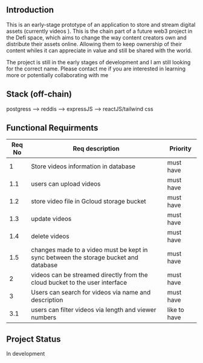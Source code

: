 ## Introduction

This is an early-stage prototype of an application to store and stream digital assets (currently videos ). This is the chain part of a future web3 project in the Defi space, which aims to change the way content creators own and distribute their assets online. Allowing them to keep ownership of their content whiles it can appreciate in value and still be shared with the world.

The project is still in the early stages of development and I am still looking for the correct name. Please contact me if you are interested in learning more or potentially collaborating with me

## Stack (off-chain)

postgress --> reddis --> expressJS --> reactJS/tailwind css

## Functional Requirments

| Req No | Req description                                                                      | Priority     |
| ------ | ------------------------------------------------------------------------------------ | ------------ |
| 1      | Store videos information in database                                                 | must have    |
| 1.1    | users can upload videos                                                              | must have    |
| 1.2    | store video file in Gcloud storage bucket                                            | must have    |
| 1.3    | update videos                                                                        | must have    |
| 1.4    | delete videos                                                                        | must have    |
| 1.5    | changes made to a video must be kept in sync between the storage bucket and database | must have    |
| 2      | videos can be streamed directly from the cloud bucket to the user interface          | must have    |
| 3      | Users can search for videos via name and description                                 | must have    |
| 3.1    | users can filter videos via length and viewer numbers                                | like to have |

## Project Status

In development
